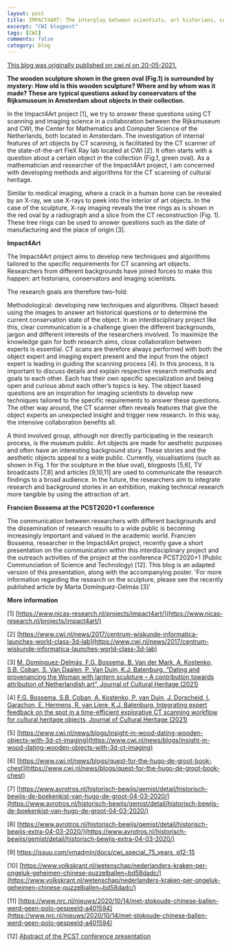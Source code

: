 ```yaml
---
layout: post
title: IMPACT4ART: The interplay between scientists, art historians, conservators and the general public
excerpt: "CWI blogpost"
tags: [CWI]
comments: false
category: blog
---
```


[This blog was originally published on cwi.nl on 20-05-2021.](https://www.cwi.nl/news/blogs/impact4art-the-interplay-between-scientists-art-historians-conservators-and-the-general-public)


**The wooden sculpture shown in the green oval (Fig.1) is surrounded by mystery: How old is this wooden sculpture? Where and by whom was it made? These are typical questions asked by conservators of the Rijksmuseum in Amsterdam about objects in their collection.**

In the Impact4Art project [1], we try  to answer these questions using CT scanning and imaging science in a collaboration between the Rijksmuseum and CWI, the Center for Mathematics and Computer Science of the Netherlands, both located in Amsterdam. The investigation of internal features of art objects by CT scanning, is facilitated by the CT scanner of the state-of-the-art FleX Ray lab located at CWI [2]. It often starts with a question about a certain object in the collection (Fig.1, green oval). As a mathematician and researcher of the Impact4Art project, I am concerned with developing methods and algorithms for the CT scanning of cultural heritage.

Similar to medical imaging, where a crack in a human bone can be revealed by an X-ray, we use X-rays to peek into the interior of art objects. In the case of the sculpture, X-ray imaging reveals the tree rings as is shown in the red oval by a radiograph and a slice from the CT reconstruction (Fig. 1). These tree rings can be used to answer questions such as the date of manufacturing and the place of origin [3].



**Impact4Art**

The Impact4Art project aims to develop new techniques and algorithms tailored to the specific requirements for CT scanning art objects. Researchers from different backgrounds have joined forces to make this happen: art historians, conservators and imaging scientists.

The research goals are therefore two-fold:

Methodological: developing new techniques and algorithms.
Object based: using the images to answer art historical questions or to determine the current conservation state of the object.
In an interdisciplinary project like this, clear communication is a challenge given the different backgrounds, jargon and different interests of the researchers involved. To maximize the knowledge gain for both research aims, close collaboration between experts is essential. CT scans are therefore always performed with both the object expert and imaging expert present and the input from the object expert is leading in guiding the scanning process [4].  In this process, it is important to discuss details and explain respective research methods and goals to each other. Each has their own specific specialization and being open and curious about each other’s topics is key. The object based questions are an inspiration for imaging scientists to develop new techniques tailored to the specific requirements to answer these questions. The other way around, the CT scanner often reveals features that give the object experts an unexpected insight and trigger new research. In this way, the intensive collaboration benefits all.

A third involved group, although not directly participating in the research process, is the museum public. Art objects are made for aesthetic purposes and often have an interesting background story. These stories and the aesthetic objects appeal to a wide public. Currently, visualisations (such as shown in Fig. 1 for the sculpture in the blue oval), blogposts [5,6], TV broadcasts [7,8] and articles [9,10,11] are used to communicate the research findings to a broad audience. In the future, the researchers aim to integrate research and background stories in an exhibition, making technical research more tangible by using the attraction of art.

**Francien Bossema at the PCST2020+1 conference**

The communication between researchers with different backgrounds and the dissemination of research results to a wide public is becoming increasingly important and valued in the academic world. Francien Bossema, researcher in the Impact4Art project, recently gave a short presentation on the communication within this interdisciplinary project and the outreach activities of the project at the conference PCST2020+1 (Public Communciation of Science and Technology) [12]. This blog is an adapted version of this presentation, along with the accompanying poster. 'For more information regarding the research on the sculpture, please see the recently published article by Marta Domínguez-Delmás [3]'

**More information**

[1] [https://www.nicas-research.nl/projects/impact4art/](https://www.nicas-research.nl/projects/impact4art/)

[2] [https://www.cwi.nl/news/2017/centrum-wiskunde-informatica-launches-world-class-3d-lab](https://www.cwi.nl/news/2017/centrum-wiskunde-informatica-launches-world-class-3d-lab)

[3] [M. Domínguez-Delmás, F.G. Bossema, B. Van der Mark, A. Kostenko, S.B. Coban, S. Van Daalen, P. Van Duin, K.J. Batenburg, “Dating and provenancing the Woman with lantern sculpture – A contribution towards attribution of Netherlandish art”, Journal of Cultural Heritage (2021) ](https://www.sciencedirect.com/science/article/pii/S1296207421000558)

[4] [F.G. Bossema, S.B. Coban, A. Kostenko, P. van Duin, J. Dorscheid, I. Garachon, E. Hermens, R. van Liere, K.J. Batenburg, Integrating expert feedback on the spot in a time-efficient explorative CT scanning workflow for cultural heritage objects, Journal of Cultural Heritage (2021)](https://www.sciencedirect.com/science/article/pii/S1296207421000558)

[5] [https://www.cwi.nl/news/blogs/insight-in-wood-dating-wooden-objects-with-3d-ct-imaging](https://www.cwi.nl/news/blogs/insight-in-wood-dating-wooden-objects-with-3d-ct-imaging)

[6] [https://www.cwi.nl/news/blogs/quest-for-the-hugo-de-groot-book-chest](https://www.cwi.nl/news/blogs/quest-for-the-hugo-de-groot-book-chest)

[7] [https://www.avrotros.nl/historisch-bewijs/gemist/detail/historisch-bewijs-de-boekenkist-van-hugo-de-groot-04-03-2020/](https://www.avrotros.nl/historisch-bewijs/gemist/detail/historisch-bewijs-de-boekenkist-van-hugo-de-groot-04-03-2020/)

[8] [https://www.avrotros.nl/historisch-bewijs/gemist/detail/historisch-bewijs-extra-04-03-2020/](https://www.avrotros.nl/historisch-bewijs/gemist/detail/historisch-bewijs-extra-04-03-2020/)

[9] [https://issuu.com/vmadmin/docs/cwi_special_75_years, p12-15](https://issuu.com/vmadmin/docs/cwi_special_75_years)

[10] [https://www.volkskrant.nl/wetenschap/nederlanders-kraken-per-ongeluk-geheimen-chinese-puzzelballen~bd58dadc/](https://www.volkskrant.nl/wetenschap/nederlanders-kraken-per-ongeluk-geheimen-chinese-puzzelballen~bd58dadc/)

[11] [https://www.nrc.nl/nieuws/2020/10/14/met-stokoude-chinese-ballen-werd-geen-polo-gespeeld-a401594](https://www.nrc.nl/nieuws/2020/10/14/met-stokoude-chinese-ballen-werd-geen-polo-gespeeld-a401594)

[12] [Abstract of the PCST conference presentation](https://conference.pcst.co/program/abstract/1121)

